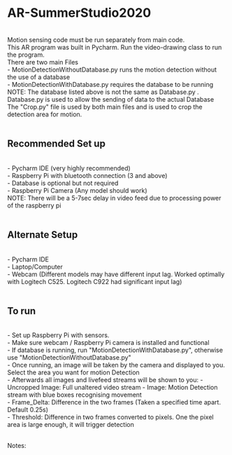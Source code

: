 # AR-SummerStudio2020
</br>
Motion sensing code must be run separately from main code. </br>
This AR program was built in Pycharm. Run the video-drawing class to run the program. </br>
There are two main Files </br>
- MotionDetectionWithoutDatabase.py runs the motion detection without the use of a database </br>
- MotionDetectionWithDatabase.py requires the database to be running </br>
NOTE: The database listed above is not the same as Database.py . Database.py is used to allow the sending of data to the actual Database </br>
The "Crop.py" file is used by both main files and is used to crop the detection area for motion. </br>
</br>

## Recommended Set up

</br>
- Pycharm IDE (very highly recommended)</br>
- Raspberry Pi with bluetooth connection (3 and above)</br>
- Database is optional but not required </br>
- Raspberry Pi Camera (Any model should work) </br>
NOTE: There will be a 5-7sec delay in video feed due to processing power of the raspberry pi </br>
</br>

## Alternate Setup

</br>
- Pycharm IDE </br>
- Laptop/Computer </br>
- Webcam (Different models may have different input lag. Worked optimally with Logitech C525. Logitech C922 had significant input lag) </br>
</br>

## To run

</br>
- Set up Raspberry Pi with sensors.</br>
- Make sure webcam / Raspberry Pi camera is installed and functional</br>
- If database is running, run "MotionDetectionWithDatabase.py", otherwise use "MotionDetectionWithoutDatabase.py"</br>
- Once running, an image will be taken by the camera and displayed to you. Select the area you want for motion Detection </br>
- Afterwards all images and livefeed streams will be shown to you:
  - Uncropped Image: Full unaltered video stream
  - Image: Motion Detection stream with blue boxes recognising movement</br>
  - Frame_Delta: Difference in the two frames (Taken a specified time apart. Default 0.25s)</br>
  - Threshold: Difference in two frames converted to pixels. One the pixel area is large enough, it will trigger detection</br>
  </br>
  
  Notes:
  
  </br>
  
  
